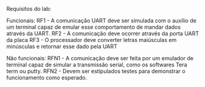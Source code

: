 Requisitos do lab:

Funcionais:
RF1 - A comunicação UART deve ser simulada com o auxílio de um terminal capaz de emular esse comportamento de mandar dados através da UART.
RF2 - A comunicação deve ocorrer através da porta UART da placa
RF3 - O processador deve converter letras maiúsculas em minúsculas e retornar esse dado pela UART

Não funcionais:
RFN1 - A comunicação deve ser feita por um emulador de terminal capaz de simular a transmissão serial, como os softwares Tera term ou putty.
RFN2 - Devem ser estipulados testes para demonstrar o funcionamento como esperado.